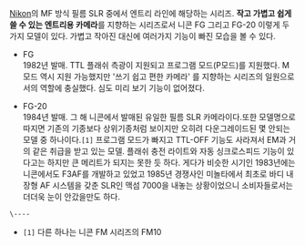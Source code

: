 [Nikon](Nikon.md)의 MF 방식 필름 SLR 중에서 엔트리 라인에 해당하는 시리즈. **작고 가볍고 쉽게 쓸 수 있는
엔트리용 카메라**를 지향하는 시리즈로서 니콘 FG 그리고 FG-20 이렇게 두 가지 모델이 있다. 가볍고 작아진 대신에 여러가지 기능이
빠진 모습을 볼 수 있다.

  * FG  
1982년 발매. TTL 플래쉬 측광이 지원되고 프로그램 모드(P모드)를 지원했다. M모드 역시 지원 가능했지만 '쓰기 쉽고 편한 카메라'
를 지향하는 시리즈의 일원으로서의 역할에 충실했다. 심도 미리 보기 기능이 없어졌다.  

  * FG-20  
1984년 발매. 그 해 니콘에서 발매된 유일한 필름 SLR 카메라이다.또한 모델명으로 따지면 기존의 기종보다 상위기종처럼 보이지만 오히려
다운그레이드된 몇 안되는 모델 중 하나이다.`[1]` 프로그램 모드가 빠지고 TTL-OFF 기능도 사라져서 EM과 거의 같은 취급을 받고
있는 모델. 플래쉬 충전 라이트와 자동 싱크로스피드 기능이 있다고는 하지만 큰 메리트가 되지는 못한 듯 하다. 게다가 비슷한 시기인
1983년에는 니콘에서도 F3AF를 개발하고 있었고 1985년 경쟁사인 미놀타에서 최초로 바디 내장형 AF 시스템을 갖춘 SLR인 맥섬
7000을 내놓는 상황이었으니 소비자들로서는 더더욱 눈이 안갔을만도 하다.

`\----`

  * `[1]` 다른 하나는 니콘 FM 시리즈의 FM10

